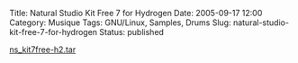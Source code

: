 Title: Natural Studio Kit Free 7 for Hydrogen
Date: 2005-09-17 12:00
Category: Musique
Tags: GNU/Linux, Samples, Drums
Slug: natural-studio-kit-free-7-for-hydrogen
Status: published

[ns\_kit7free-h2.tar](files/ns_kit7free-h2.tar.gz)

